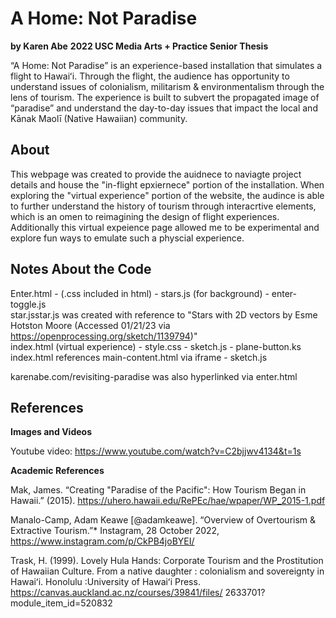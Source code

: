 # A Home: Not Paradise

**by Karen Abe**
**2022 USC Media Arts + Practice Senior Thesis**

“A Home: Not Paradise” is an experience-based installation that simulates a flight to Hawaiʻi. Through the flight, the audience has opportunity to understand issues of colonialism, militarism & environmentalism through the lens of tourism. The experience is built to subvert the propagated image of “paradise” and understand the day-to-day issues that impact the local and Kānak Maolī (Native Hawaiian) community.

## About

This webpage was created to provide the auidnece to naviagte project details and house the "in-flight epxiernece" portion of the installation. When exploring the "virtual experience" portion of the website, the audince is able to further understand the history of tourism through interacrtive elements, which is an omen to reimagining the design of flight experiences. Additionally this virtual expeience page allowed me to be experimental and explore fun ways to emulate such a physcial experience.

## Notes About the Code

Enter.html - (.css included in html) - stars.js (for background) - enter-toggle.js <br>
star.jsstar.js was created with reference to "Stars with 2D vectors by Esme Hotston Moore (Accessed 01/21/23 via https://openprocessing.org/sketch/1139794)"<br>
index.html (virtual experience) - style.css - sketch.js - plane-button.ks<br>
index.html references main-content.html via iframe - sketch.js<br>

karenabe.com/revisiting-paradise was also hyperlinked via enter.html

## References

**Images and Videos**

Youtube video: https://www.youtube.com/watch?v=C2bjjwv4134&t=1s

**Academic References**

Mak, James. “Creating "Paradise of the Pacific": How Tourism Began in Hawaii.” (2015).
https://uhero.hawaii.edu/RePEc/hae/wpaper/WP_2015-1.pdf

Manalo-Camp, Adam Keawe [@adamkeawe]. “Overview of Overtourism & Extractive Tourism.”\* Instagram, 28 October 2022, https://www.instagram.com/p/CkPB4joBYEI/

Trask, H. (1999). Lovely Hula Hands: Corporate Tourism and the Prostitution of Hawaiian Culture. From a native daughter : colonialism and sovereignty in Hawaiʻi.
Honolulu :University of Hawaiʻi Press. https://canvas.auckland.ac.nz/courses/39841/files/ 2633701?module_item_id=520832
